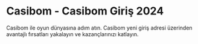 # Casibom - Casibom Giriş 2024


Casibom ile oyun dünyasına adım atın. Casibom yeni giriş adresi üzerinden avantajlı fırsatları yakalayın ve kazançlarınızı katlayın.
